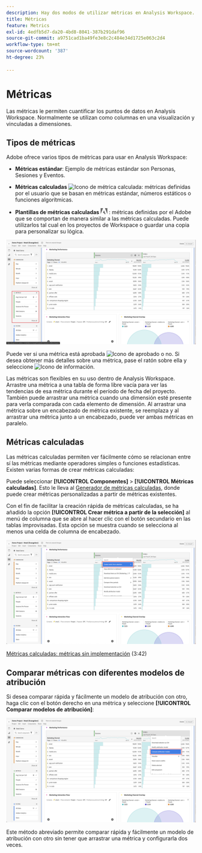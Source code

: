 ```yaml
---
description: Hay dos modos de utilizar métricas en Analysis Workspace.
title: Métricas
feature: Metrics
exl-id: 4edfb5d7-da20-4bd8-8041-387b291daf96
source-git-commit: a9751cad1ba49fe3e8c2c484e34d1725e063c2d4
workflow-type: tm+mt
source-wordcount: '387'
ht-degree: 23%

---
```


# Métricas

Las métricas le permiten cuantificar los puntos de datos en Analysis Workspace. Normalmente se utilizan como columnas en una visualización y vinculadas a dimensiones.


## Tipos de métricas

Adobe ofrece varios tipos de métricas para usar en Analysis Workspace:

* **Métricas estándar**: Ejemplo de métricas estándar son Personas, Sesiones y Eventos.

* **Métricas calculadas** ![Icono de métrica calculada](https://spectrum.adobe.com/static/icons/workflow_18/Smock_Calculator_18_N.svg): métricas definidas por el usuario que se basan en métricas estándar, números estáticos o funciones algorítmicas.

* **Plantillas de métricas calculadas**  <img src="./assets/adobe-logo.svg" width="18"> : métricas definidas por el Adobe que se comportan de manera similar a las métricas calculadas. Puede utilizarlos tal cual en los proyectos de Workspace o guardar una copia para personalizar su lógica.


![Métricas en la IU de](assets/cja-metrics.png)

Puede ver si una métrica está aprobada ![Icono de aprobado](https://spectrum.adobe.com/static/icons/ui_18/CheckmarkSize100.svg)  o no. Si desea obtener más detalles sobre una métrica, pase el ratón sobre ella y seleccione ![Icono de información](https://spectrum.adobe.com/static/icons/workflow_18/Smock_InfoOutline_18_N.svg).


Las métricas son flexibles en su uso dentro de Analysis Workspace. Arrastre una métrica a una tabla de forma libre vacía para ver las tendencias de esa métrica durante el período de fecha del proyecto. También puede arrastrar una métrica cuando una dimensión esté presente para verla comparada con cada elemento de dimensión. Al arrastrar una métrica sobre un encabezado de métrica existente, se reemplaza y al arrastrar una métrica junto a un encabezado, puede ver ambas métricas en paralelo.

## Métricas calculadas 

Las métricas calculadas permiten ver fácilmente cómo se relacionan entre sí las métricas mediante operadores simples o funciones estadísticas. Existen varias formas de crear métricas calculadas:

Puede seleccionar **[!UICONTROL Componentes]** > **[!UICONTROL Métricas calculadas]**. Esto le lleva al [Generador de métricas calculadas](/help/components/calc-metrics/calc-metr-overview.md), donde puede crear métricas personalizadas a partir de métricas existentes.

Con el fin de facilitar la creación rápida de métricas calculadas, se ha añadido la opción **[!UICONTROL Crear métrica a partir de la selección]** al menú de columna que se abre al hacer clic con el botón secundario en las tablas improvisadas. Esta opción se muestra cuando se selecciona al menos una celda de columna de encabezado.

![Crear desde selección](assets/create-metric-from-selection.png)

[Métricas calculadas: métricas sin implementación](https://experienceleague.adobe.com/docs/analytics-learn/tutorials/components/calculated-metrics/calculated-metrics-implementationless-metrics.html?lang=es) (3:42)

## Comparar métricas con diferentes modelos de atribución

Si desea comparar rápida y fácilmente un modelo de atribución con otro, haga clic con el botón derecho en una métrica y seleccione **[!UICONTROL Comparar modelos de atribución]**:

![Comparar atribución](assets/compare-attribution.png)

Este método abreviado permite comparar rápida y fácilmente un modelo de atribución con otro sin tener que arrastrar una métrica y configurarla dos veces.
